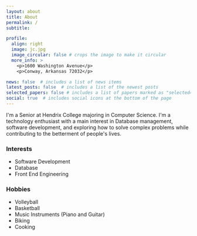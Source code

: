 ```yaml
---
layout: about
title: About
permalink: /
subtitle: 

profile:
  align: right
  image: jc.jpg
  image_circular: false # crops the image to make it circular
  more_info: >
    <p>1600 Washington Avenue</p>
    <p>Conway, Arkansas 72032</p>

news: false  # includes a list of news items
latest_posts: false  # includes a list of the newest posts
selected_papers: false # includes a list of papers marked as "selected={true}"
social: true  # includes social icons at the bottom of the page
---
```


I'm a Senior at Hendrix College majoring in Computer Science. 
I'm a technology enthusiast with a main interest in Database management, software development, and exploring how to solve complex problems while contributing to the betterment of people's lives.


### **Interests**

* Software Development
* Database
* Front End Engineering

### **Hobbies**

* Volleyball
* Basketball
* Music Instruments (Piano and Guitar)
* Biking
* Cooking